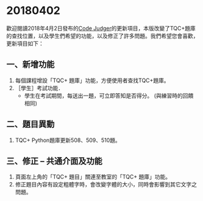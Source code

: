# 20180402

歡迎閱讀2018年4月2日發布的[Code Judger](http://www.codejudger.com)的更新項目，本版改變了TQC+題庫的查找位置，以及學生們希望的功能，以及修正了許多問題。我們希望您會喜歡，更新項目如下：

## 一、新增功能

1. 每個課程增設「TQC+ 題庫」功能，方便使用者查找TQC+題庫。
2. ［學生］考試功能．
   * 學生在考試期間，每送出一題，可立即答知是否得分。 \(與練習時的回饋相同\)

## 二、題目異動

1. TQC+ Python題庫更新508、509、510題。

## 三、修正 – 共通介面及功能

1. 頁面左上角的「TQC+ 題目」關連至教室的「TQC+ 題庫」功能。
2. 修正題目內容有設定粗體字時，會改變字體的大小，同時會影響到其它文字之問題。

